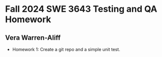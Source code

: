 # Fall 2024 SWE 3643 Testing and QA Homework
## Vera Warren-Aliff

- Homework 1: Create a git repo and a simple unit test.